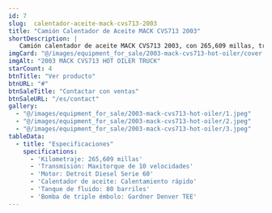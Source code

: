 ```yaml
---
id: 7
slug:  calentador-aceite-mack-cvs713-2003
title: "Camión Calentador de Aceite MACK CVS713 2003"
shortDescription: |
   Camión calentador de aceite MACK CVS713 2003, con 265,609 millas, transmisión Maxitorque de 10 velocidades, motor Detroit Diesel Serie 60, tanque de fluido con calentamiento rápido de 80 barriles de capacidad, y bomba Gardner Denver TEE de triple émbolo.
imgCard: "@/images/equipment_for_sale/2003-mack-cvs713-hot-oiler/cover.png"
imgAlt: "2003 MACK CVS713 HOT OILER TRUCK"
starCount: 4
btnTitle: "Ver producto"
btnURL: "#"
btnSaleTitle: "Contactar con ventas"
btnSaleURL: "/es/contact"
gallery:
  - "@/images/equipment_for_sale/2003-mack-cvs713-hot-oiler/1.jpeg"
  - "@/images/equipment_for_sale/2003-mack-cvs713-hot-oiler/2.jpeg"
  - "@/images/equipment_for_sale/2003-mack-cvs713-hot-oiler/3.jpeg"
tableData:
  - title: "Especificaciones"
    specifications:
      - 'Kilometraje: 265,609 millas'
      - 'Transmisión: Maxitorque de 10 velocidades'
      - 'Motor: Detroit Diesel Serie 60'
      - 'Calentador de aceite: Calentamiento rápido'
      - 'Tanque de fluido: 80 barriles'
      - 'Bomba de triple émbolo: Gardner Denver TEE'
---
```

